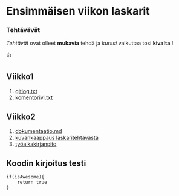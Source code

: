 # Ensimmäisen viikon laskarit

### Tehtävävät

*Tehtävät* ovat olleet **mukavia** tehdä ja *kurssi* vaikuttaa tosi **kivalta !**

:+1:

## Viikko1

1. [gitlog.txt](https://github.com/kimmomuli/ot-harjoitustyo/blob/master/laskarit/viikko1/gitlog.txt)
2. [komentorivi.txt](https://github.com/kimmomuli/ot-harjoitustyo/blob/master/laskarit/viikko1/komentorivi.txt)

## Viikko2

1. [dokumentaatio.md](https://github.com/kimmomuli/ot-harjoitustyo/blob/master/dokumentaatio/dokumentaatio.md)
2. [kuvankaappaus laskaritehtävästä](https://github.com/kimmomuli/ot-harjoitustyo/blob/master/laskarit/viikko2/kuvankaappaus-testauskattavuus.png)
3. [työaikakirjanpito](https://github.com/kimmomuli/ot-harjoitustyo/blob/master/dokumentaatio/ty%C3%B6aikakirjanpito.md)

## Koodin kirjoitus testi
    if(isAwesome){
    	return true
    }
